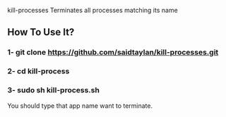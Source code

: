 
kill-processes
Terminates all processes matching its name

## How To Use It?

### 1- git clone https://github.com/saidtaylan/kill-processes.git
### 2- cd kill-process
### 3- sudo sh kill-process.sh

You should type that app name want to terminate.
